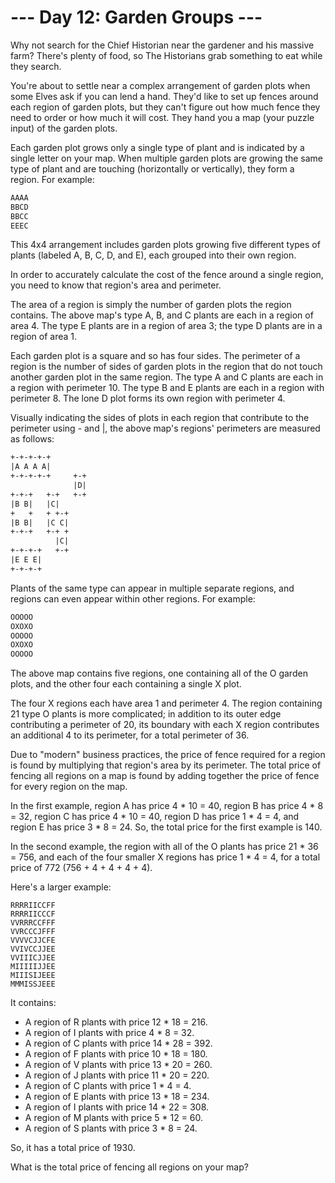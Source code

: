 # --- Day 12: Garden Groups ---

Why not search for the Chief Historian near the gardener and his massive farm?
There's plenty of food, so The Historians grab something to eat while they
search.

You're about to settle near a complex arrangement of garden plots when some
Elves ask if you can lend a hand. They'd like to set up fences around each
region of garden plots, but they can't figure out how much fence they need to
order or how much it will cost. They hand you a map (your puzzle input) of the
garden plots.

Each garden plot grows only a single type of plant and is indicated by a single
letter on your map. When multiple garden plots are growing the same type of
plant and are touching (horizontally or vertically), they form a region. For
example:

```txt
AAAA
BBCD
BBCC
EEEC
```

This 4x4 arrangement includes garden plots growing five different types of
plants (labeled A, B, C, D, and E), each grouped into their own region.

In order to accurately calculate the cost of the fence around a single region,
you need to know that region's area and perimeter.

The area of a region is simply the number of garden plots the region contains.
The above map's type A, B, and C plants are each in a region of area 4. The type
E plants are in a region of area 3; the type D plants are in a region of area 1.

Each garden plot is a square and so has four sides. The perimeter of a region is
the number of sides of garden plots in the region that do not touch another
garden plot in the same region. The type A and C plants are each in a region
with perimeter 10. The type B and E plants are each in a region with
perimeter 8. The lone D plot forms its own region with perimeter 4.

Visually indicating the sides of plots in each region that contribute to the
perimeter using - and |, the above map's regions' perimeters are measured as
follows:

```txt
+-+-+-+-+
|A A A A|
+-+-+-+-+     +-+
              |D|
+-+-+   +-+   +-+
|B B|   |C|
+   +   + +-+
|B B|   |C C|
+-+-+   +-+ +
          |C|
+-+-+-+   +-+
|E E E|
+-+-+-+
```

Plants of the same type can appear in multiple separate regions, and regions can
even appear within other regions. For example:

```txt
OOOOO
OXOXO
OOOOO
OXOXO
OOOOO
```

The above map contains five regions, one containing all of the O garden plots,
and the other four each containing a single X plot.

The four X regions each have area 1 and perimeter 4. The region containing 21
type O plants is more complicated; in addition to its outer edge contributing a
perimeter of 20, its boundary with each X region contributes an additional 4 to
its perimeter, for a total perimeter of 36.

Due to "modern" business practices, the price of fence required for a region is
found by multiplying that region's area by its perimeter. The total price of
fencing all regions on a map is found by adding together the price of fence for
every region on the map.

In the first example, region A has price 4 \* 10 = 40, region B has price 4 \* 8 =
32, region C has price 4 \* 10 = 40, region D has price 1 \* 4 = 4, and region E
has price 3 \* 8 = 24. So, the total price for the first example is 140.

In the second example, the region with all of the O plants has price 21 \* 36 =
756, and each of the four smaller X regions has price 1 \* 4 = 4, for a total
price of 772 (756 + 4 + 4 + 4 + 4).

Here's a larger example:

```
RRRRIICCFF
RRRRIICCCF
VVRRRCCFFF
VVRCCCJFFF
VVVVCJJCFE
VVIVCCJJEE
VVIIICJJEE
MIIIIIJJEE
MIIISIJEEE
MMMISSJEEE
```

It contains:

- A region of R plants with price 12 \* 18 = 216.
- A region of I plants with price 4 \* 8 = 32.
- A region of C plants with price 14 \* 28 = 392.
- A region of F plants with price 10 \* 18 = 180.
- A region of V plants with price 13 \* 20 = 260.
- A region of J plants with price 11 \* 20 = 220.
- A region of C plants with price 1 \* 4 = 4.
- A region of E plants with price 13 \* 18 = 234.
- A region of I plants with price 14 \* 22 = 308.
- A region of M plants with price 5 \* 12 = 60.
- A region of S plants with price 3 \* 8 = 24.

So, it has a total price of 1930.

What is the total price of fencing all regions on your map?
